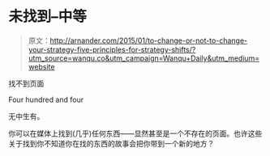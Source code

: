 # 未找到–中等

> 原文：<http://arnander.com/2015/01/to-change-or-not-to-change-your-strategy-five-principles-for-strategy-shifts/?utm_source=wanqu.co&utm_campaign=Wanqu+Daily&utm_medium=website>

找不到页面

Four hundred and four

无中生有。

你可以在媒体上找到(几乎)任何东西——显然甚至是一个不存在的页面。也许这些关于找到你不知道你在找的东西的故事会把你带到一个新的地方？